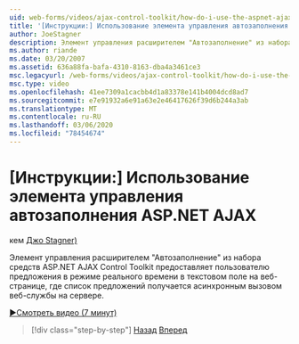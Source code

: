```yaml
---
uid: web-forms/videos/ajax-control-toolkit/how-do-i-use-the-aspnet-ajax-autocomplete-control
title: '[Инструкции:] Использование элемента управления автозаполнения ASP.NET AJAX | Документация Майкрософт'
author: JoeStagner
description: Элемент управления расширителем "Автозаполнение" из набора средств ASP.NET AJAX Control Toolkit предоставляет пользователю предложения в режиме реального времени, так как он вводит в текстовое поле...
ms.author: riande
ms.date: 03/20/2007
ms.assetid: 636a88fa-bafa-4310-8163-dba4a3461ce3
msc.legacyurl: /web-forms/videos/ajax-control-toolkit/how-do-i-use-the-aspnet-ajax-autocomplete-control
msc.type: video
ms.openlocfilehash: 41ee7309a1cacbb4d1a83378e141b4004dcd8ad7
ms.sourcegitcommit: e7e91932a6e91a63e2e46417626f39d6b244a3ab
ms.translationtype: MT
ms.contentlocale: ru-RU
ms.lasthandoff: 03/06/2020
ms.locfileid: "78454674"
---
```

# <a name="how-do-i-use-the-aspnet-ajax-autocomplete-control"></a>[Инструкции:] Использование элемента управления автозаполнения ASP.NET AJAX

кем [Джо Stagner)](https://github.com/JoeStagner)

Элемент управления расширителем "Автозаполнение" из набора средств ASP.NET AJAX Control Toolkit предоставляет пользователю предложения в режиме реального времени в текстовом поле на веб-странице, где список предложений получается асинхронным вызовом веб-службы на сервере.

[&#9654;Смотреть видео (7 минут)](https://channel9.msdn.com/Blogs/ASP-NET-Site-Videos/how-do-i-use-the-aspnet-ajax-autocomplete-control)

> [!div class="step-by-step"]
> [Назад](how-do-i-use-the-aspnet-ajax-slider-control.md)
> [Вперед](how-do-i-configure-the-aspnet-ajax-calendar-control.md)
